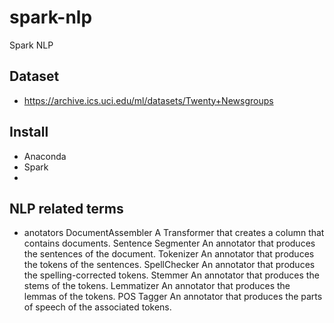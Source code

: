 # spark-nlp
Spark NLP 


## Dataset
- https://archive.ics.uci.edu/ml/datasets/Twenty+Newsgroups

## Install 
- Anaconda
- Spark
- 





## NLP related terms

- anotators 
DocumentAssembler
A Transformer that creates a column that contains documents.
Sentence Segmenter
An annotator that produces the sentences of the document.
Tokenizer
An annotator that produces the tokens of the sentences.
SpellChecker
An annotator that produces the spelling-corrected tokens.
Stemmer
An annotator that produces the stems of the tokens.
Lemmatizer
An annotator that produces the lemmas of the tokens.
POS Tagger
An annotator that produces the parts of speech of the associated tokens.

